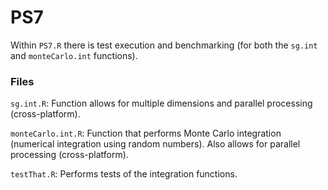 # PS7

Within `PS7.R` there is test execution and benchmarking (for both the `sg.int` and `monteCarlo.int` functions).  

### Files

`sg.int.R`: Function allows for multiple dimensions and parallel processing (cross-platform).

`monteCarlo.int.R`: Function that performs Monte Carlo integration (numerical integration using random numbers). Also allows for parallel processing (cross-platform).

`testThat.R`: Performs tests of the integration functions.
